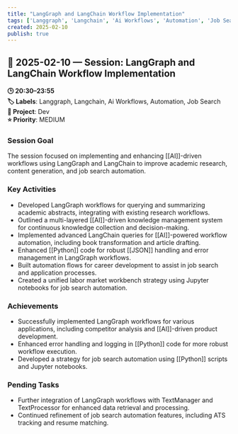 ```yaml
---
title: "LangGraph and LangChain Workflow Implementation"
tags: ['Langgraph', 'Langchain', 'Ai Workflows', 'Automation', 'Job Search']
created: 2025-02-10
publish: true
---
```


## 📅 2025-02-10 — Session: LangGraph and LangChain Workflow Implementation

**🕒 20:30–23:55**  
**🏷️ Labels**: Langgraph, Langchain, Ai Workflows, Automation, Job Search  
**📂 Project**: Dev  
**⭐ Priority**: MEDIUM  


### Session Goal
The session focused on implementing and enhancing [[AI]]-driven workflows using LangGraph and LangChain to improve academic research, content generation, and job search automation.

### Key Activities
- Developed LangGraph workflows for querying and summarizing academic abstracts, integrating with existing research workflows.
- Outlined a multi-layered [[AI]]-driven knowledge management system for continuous knowledge collection and decision-making.
- Implemented advanced LangChain queries for [[AI]]-powered workflow automation, including book transformation and article drafting.
- Enhanced [[Python]] code for robust [[JSON]] handling and error management in LangGraph workflows.
- Built automation flows for career development to assist in job search and application processes.
- Created a unified labor market workbench strategy using Jupyter notebooks for job search automation.

### Achievements
- Successfully implemented LangGraph workflows for various applications, including competitor analysis and [[AI]]-driven product development.
- Enhanced error handling and logging in [[Python]] code for more robust workflow execution.
- Developed a strategy for job search automation using [[Python]] scripts and Jupyter notebooks.

### Pending Tasks
- Further integration of LangGraph workflows with TextManager and TextProcessor for enhanced data retrieval and processing.
- Continued refinement of job search automation features, including ATS tracking and resume matching.
